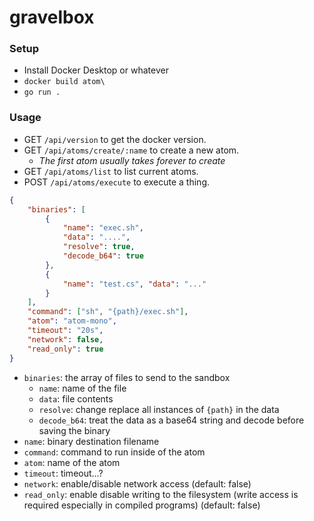 # gravelbox

### Setup
* Install Docker Desktop or whatever
* `docker build atom\`
* `go run .`

### Usage
* GET `/api/version` to get the docker version.
* GET `/api/atoms/create/:name` to create a new atom.
    * *The first atom usually takes forever to create*
* GET `/api/atoms/list` to list current atoms.
* POST `/api/atoms/execute` to execute a thing.
```json
{
	"binaries": [
		{
			"name": "exec.sh", 
			"data": "....", 
            "resolve": true,
            "decode_b64": true
		},
		{
			"name": "test.cs", "data": "..."
		}
	],
	"command": ["sh", "{path}/exec.sh"],
	"atom": "atom-mono",
	"timeout": "20s",
    "network": false,
    "read_only": true
}
```
* `binaries`: the array of files to send to the sandbox
    * `name`: name of the file
    * `data`: file contents
    * `resolve`: change replace all instances of `{path}` in the data
    * `decode_b64`: treat the data as a base64 string and decode before saving the binary
* `name`: binary destination filename
* `command`: command to run inside of the atom
* `atom`: name of the atom
* `timeout`: timeout...?
* `network`: enable/disable network access (default: false)
* `read_only`: enable disable writing to the filesystem (write access is required especially in compiled programs) (default: false)